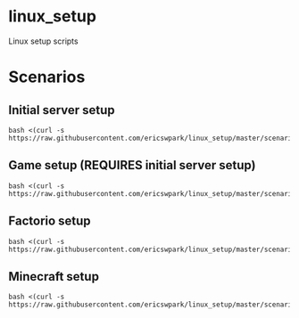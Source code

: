 # linux_setup
Linux setup scripts


# Scenarios

## Initial server setup

    bash <(curl -s https://raw.githubusercontent.com/ericswpark/linux_setup/master/scenario/init_server.sh)


## Game setup (REQUIRES initial server setup)

    bash <(curl -s https://raw.githubusercontent.com/ericswpark/linux_setup/master/scenario/init_game.sh)

## Factorio setup

    bash <(curl -s https://raw.githubusercontent.com/ericswpark/linux_setup/master/scenario/init_factorio.sh)

## Minecraft setup

    bash <(curl -s https://raw.githubusercontent.com/ericswpark/linux_setup/master/scenario/init_minecraft.sh)
